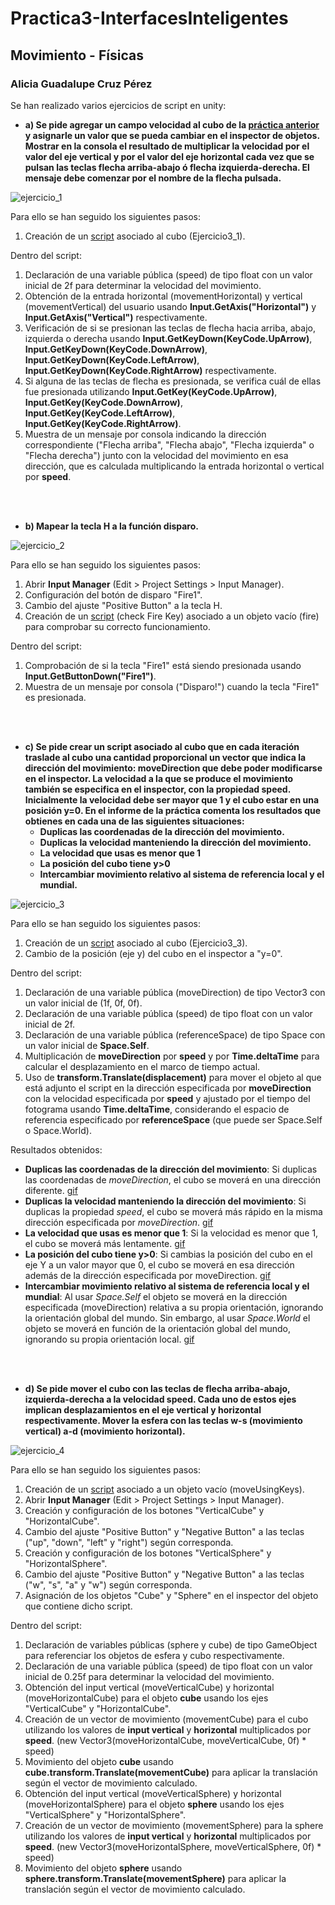 # Practica3-InterfacesInteligentes
## Movimiento - Físicas
### Alicia Guadalupe Cruz Pérez
Se han realizado varios ejercicios de script en unity:

- **a) Se pide agregar un campo velocidad al cubo de la [práctica anterior](https://github.com/aliciagcp/Practica2-InterfacesInteligentes.git) y asignarle un valor que se pueda cambiar en el inspector de objetos. Mostrar en la consola el resultado de multiplicar la velocidad por el valor del eje vertical y por el valor del eje horizontal cada vez que se pulsan las teclas flecha arriba-abajo ó flecha izquierda-derecha. El mensaje debe comenzar por el nombre de la flecha pulsada.**

![ejercicio_1](gifs/ejercicio_1.gif)

Para ello se han seguido los siguientes pasos:
1. Creación de un [script](scripts/ejercicio1_script.cs) asociado al cubo (Ejercicio3_1).
   
Dentro del script:
1. Declaración de una variable pública (speed) de tipo float con un valor inicial de 2f para determinar la velocidad del movimiento.
2. Obtención de la entrada horizontal (movementHorizontal) y vertical (movementVertical) del usuario usando **Input.GetAxis("Horizontal")** y **Input.GetAxis("Vertical")** respectivamente.
3. Verificación de si se presionan las teclas de flecha hacia arriba, abajo, izquierda o derecha usando **Input.GetKeyDown(KeyCode.UpArrow)**, **Input.GetKeyDown(KeyCode.DownArrow)**, **Input.GetKeyDown(KeyCode.LeftArrow)**, **Input.GetKeyDown(KeyCode.RightArrow)** respectivamente.
4. Si alguna de las teclas de flecha es presionada, se verifica cuál de ellas fue presionada utilizando **Input.GetKey(KeyCode.UpArrow)**, **Input.GetKey(KeyCode.DownArrow)**, **Input.GetKey(KeyCode.LeftArrow)**, **Input.GetKey(KeyCode.RightArrow)**.
5. Muestra de un mensaje por consola indicando la dirección correspondiente ("Flecha arriba", "Flecha abajo", "Flecha izquierda" o "Flecha derecha") junto con la velocidad del movimiento en esa dirección, que es calculada multiplicando la entrada horizontal o vertical por **speed**.

<br><br>

- **b) Mapear la tecla H a la función disparo.**

![ejercicio_2](gifs/ejercicio_2.gif)

Para ello se han seguido los siguientes pasos:
1. Abrir **Input Manager** (Edit > Project Settings > Input Manager).
2. Configuración del botón de disparo "Fire1".
3. Cambio del ajuste "Positive Button" a la tecla H.
4. Creación de un [script](scripts/ejercicio2_script.cs) (check Fire Key) asociado a un objeto vacío (fire) para comprobar su correcto funcionamiento.

Dentro del script:
1. Comprobación de si la tecla "Fire1" está siendo presionada usando **Input.GetButtonDown("Fire1")**.
2. Muestra de un mensaje por consola ("Disparo!") cuando la tecla "Fire1" es presionada.

<br><br>

- **c) Se pide crear un script asociado al cubo que en cada iteración traslade al cubo una cantidad proporcional un vector que indica la dirección del movimiento: moveDirection que debe poder modificarse en el inspector. La velocidad a la que se produce el movimiento también se especifica en el inspector, con la propiedad speed. Inicialmente la velocidad debe ser mayor que 1 y el cubo estar en una posición y=0. En el informe de la práctica comenta los resultados que obtienes en cada una de las siguientes situaciones:**
   + **Duplicas las coordenadas de la dirección del movimiento.**
   + **Duplicas la velocidad manteniendo la dirección del movimiento.**
   + **La velocidad que usas es menor que 1**
   + **La posición del cubo tiene y>0**
   + **Intercambiar movimiento relativo al sistema de referencia local y el mundial.**
     
![ejercicio_3](gifs/ejercicio_3.gif)

Para ello se han seguido los siguientes pasos:
1. Creación de un [script](scripts/ejercicio3_script.cs) asociado al cubo (Ejercicio3_3).
2. Cambio de la posición (eje y) del cubo en el inspector a "y=0".

Dentro del script:
1. Declaración de una variable pública (moveDirection) de tipo Vector3 con un valor inicial de (1f, 0f, 0f).
2. Declaración de una variable pública (speed) de tipo float con un valor inicial de 2f.
3. Declaración de una variable pública (referenceSpace) de tipo Space con un valor inicial de **Space.Self**.
3. Multiplicación de **moveDirection** por **speed** y por **Time.deltaTime** para calcular el desplazamiento en el marco de tiempo actual.
4. Uso de **transform.Translate(displacement)** para mover el objeto al que está adjunto el script en la dirección especificada por **moveDirection** con la velocidad especificada por **speed** y ajustado por el tiempo del fotograma usando **Time.deltaTime**, considerando el espacio de referencia especificado por **referenceSpace** (que puede ser Space.Self o Space.World).

Resultados obtenidos:
+ **Duplicas las coordenadas de la dirección del movimiento**: Si duplicas las coordenadas de *moveDirection*, el cubo se moverá en una dirección diferente. [gif](gifs/ejercicio3_1.gif)
+ **Duplicas la velocidad manteniendo la dirección del movimiento**: Si duplicas la propiedad *speed*, el cubo se moverá más rápido en la misma dirección especificada por *moveDirection*. [gif](gifs/ejercicio3_2.gif)
+ **La velocidad que usas es menor que 1**: Si la velocidad es menor que 1, el cubo se moverá más lentamente. [gif](gifs/ejercicio3_3.gif)
+ **La posición del cubo tiene y>0**: Si cambias la posición del cubo en el eje Y a un valor mayor que 0, el cubo se moverá en esa dirección además de la dirección especificada por moveDirection. [gif](gifs/ejercicio3_4.gif)
+ **Intercambiar movimiento relativo al sistema de referencia local y el mundial**: Al usar *Space.Self* el objeto se moverá en la dirección especificada (moveDirection) relativa a su propia orientación, ignorando la orientación global del mundo. Sin embargo, al usar *Space.World* el objeto se moverá en función de la orientación global del mundo, ignorando su propia orientación local. [gif](gifs/ejercicio3_5.gif)

<br><br>

- **d) Se pide mover el cubo con las teclas de flecha arriba-abajo, izquierda-derecha a la velocidad speed. Cada uno de estos ejes implican desplazamientos en el eje vertical y horizontal respectivamente. Mover la esfera con las teclas w-s (movimiento vertical) a-d (movimiento horizontal).**
     
![ejercicio_4](gifs/ejercicio_4.gif)

Para ello se han seguido los siguientes pasos:
1. Creación de un [script](scripts/ejercicio4_script.cs) asociado a un objeto vacío (moveUsingKeys).
2. Abrir **Input Manager** (Edit > Project Settings > Input Manager).
2. Creación y configuración de los botones "VerticalCube" y "HorizontalCube".
3. Cambio del ajuste "Positive Button" y "Negative Button" a las teclas ("up", "down", "left" y "right") según corresponda.
4. Creación y configuración de los botones "VerticalSphere" y "HorizontalSphere".
3. Cambio del ajuste "Positive Button" y "Negative Button" a las teclas ("w", "s", "a" y "w") según corresponda.
3. Asignación de los objetos "Cube" y "Sphere" en el inspector del objeto que contiene dicho script.

Dentro del script:
1. Declaración de variables públicas (sphere y cube) de tipo GameObject para referenciar los objetos de esfera y cubo respectivamente.
2. Declaración de una variable pública (speed) de tipo float con un valor inicial de 0.25f para determinar la velocidad del movimiento.
3. Obtención del input vertical (moveVerticalCube) y horizontal (moveHorizontalCube) para el objeto **cube** usando los ejes "VerticalCube" y "HorizontalCube".
4. Creación de un vector de movimiento (movementCube) para el cubo utilizando los valores de **input vertical** y **horizontal** multiplicados por **speed**. (new Vector3(moveHorizontalCube, moveVerticalCube, 0f) * speed)
5. Movimiento del objeto **cube** usando **cube.transform.Translate(movementCube)** para aplicar la translación según el vector de movimiento calculado.
6. Obtención del input vertical (moveVerticalSphere) y horizontal (moveHorizontalSphere) para el objeto **sphere** usando los ejes "VerticalSphere" y "HorizontalSphere".
7. Creación de un vector de movimiento (movementSphere) para la sphere utilizando los valores de **input vertical** y **horizontal** multiplicados por **speed**. (new Vector3(moveHorizontalSphere, moveVerticalSphere, 0f) * speed)
8. Movimiento del objeto **sphere** usando **sphere.transform.Translate(movementSphere)** para aplicar la translación según el vector de movimiento calculado.

